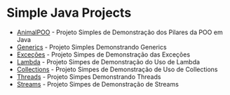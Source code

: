 # Simple Java Projects

* [AnimalPOO](https://github.com/JulianeMaran32/simple-java-projects/tree/main/AnimalPOO) - Projeto Simples de Demonstração dos Pilares da POO em Java
* [Generics](https://github.com/JulianeMaran32/simple-java-projects/tree/main/Generics) - Projeto Simples Demonstrando Generics
* [Exceções]() - Projeto Simpes de Demonstração das Exceções
* [Lambda]() - Projeto Simpes de Demonstração do Uso de Lambda
* [Collections]() - Projeto Simpes de Demonstração de Uso de Collections
* [Threads]() - Projeto Simpes Demonstrando Threads
* [Streams]() - Projeto Simpes de Demonstração de Streams
